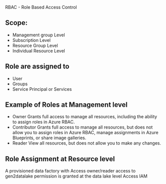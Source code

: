 RBAC - Role Based Access Control

## Scope:
- Management group Level
- Subscription Level
- Resource Group Level
- Individual Resource Level


## Role are assigned to 
- User 
- Groups 
- Service Principal or Services

## Example of Roles at Management level
- Owner
    Grants full access to manage all resources, including the ability to assign roles in Azure RBAC.
- Contributor
    Grants full access to manage all resources, but does not allow you to assign roles in Azure RBAC, manage assignments in Azure Blueprints, or share image galleries.
- Reader
   View all resources, but does not allow you to make any changes.

## Role Assignment at Resource level

A provisioned data factory with Access owner/reader access to gen2datalake
permission is granted at the data lake level Access IAM